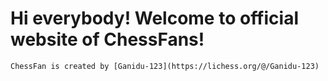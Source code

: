 # Hi everybody! Welcome to official website of ChessFans!

`ChessFan is created by [Ganidu-123](https://lichess.org/@/Ganidu-123)`
